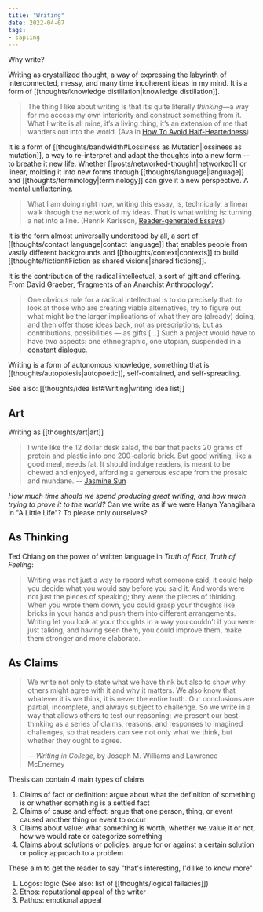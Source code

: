 ```yaml
---
title: "Writing"
date: 2022-04-07
tags:
- sapling
---
```


Why write?

Writing as crystallized thought, a way of expressing the labyrinth of interconnected, messy, and many time incoherent ideas in my mind. It is a form of [[thoughts/knowledge distillation|knowledge distillation]].

> The thing I like about writing is that it’s quite literally _thinking_—a way for me access my own interiority and construct something from it. What I write is all mine, it’s a living thing, it’s an extension of me that wanders out into the world. (Ava in [How To Avoid Half-Heartedness](https://ava.substack.com/p/how-to-avoid-half-heartedness))

It is a form of [[thoughts/bandwidth#Lossiness as Mutation|lossiness as mutation]], a way to re-interpret and adapt the thoughts into a new form -- to breathe it new life. Whether [[posts/networked-thought|networked]] or linear, molding it into new forms through [[thoughts/language|language]] and [[thoughts/terminology|terminology]] can give it a new perspective. A mental unflattening.

> What I am doing right now, writing this essay, is, technically, a linear walk through the network of my ideas. That is what writing is: turning a net into a line. (Henrik Karlsson, [Reader-generated Essays](https://www.lesswrong.com/posts/ZtMsyMP5F7zzP8Gvc/reader-generated-essays))

It is the form almost universally understood by all, a sort of [[thoughts/contact language|contact language]] that enables people from vastly different backgrounds and [[thoughts/context|contexts]] to build [[thoughts/fiction#Fiction as shared visions|shared fictions]].

It is the contribution of the radical intellectual, a sort of gift and offering. From David Graeber, ‘Fragments of an Anarchist Anthropology’:

> One obvious role for a radical intellectual is to do precisely that: to look at those who are creating viable alternatives, try to figure out what might be the larger implications of what they are (already) doing, and then offer those ideas back, not as prescriptions, but as contributions, possibilities — as gifts [...] Such a project would have to have two aspects: one ethnographic, one utopian, suspended in a [constant dialogue](https://kernel.community/en/learn/module-0/conversation/#old-gifts-anew).

Writing is a form of autonomous knowledge, something that is [[thoughts/autopoiesis|autopoetic]], self-contained, and self-spreading.

See also: [[thoughts/idea list#Writing|writing idea list]]

## Art
Writing as [[thoughts/art|art]]

> I write like the 12 dollar desk salad, the bar that packs 20 grams of protein and plastic into one 200-calorie brick. But good writing, like a good meal, needs fat. It should indulge readers, is meant to be chewed and enjoyed, affording a generous escape from the prosaic and mundane. -- [Jasmine Sun](https://jasmine.substack.com/p/audience-of-one)

*How much time should we spend producing great writing, and how much trying to prove it to the world?* Can we write as if we were Hanya Yanagihara in "A Little Life"? To please only ourselves?

## As Thinking
Ted Chiang on the power of written language in *Truth of Fact, Truth of Feeling*:

> Writing was not just a way to record what someone said; it could help you decide what you would say before you said it. And words were not just the pieces of speaking; they were the pieces of thinking. When you wrote them down, you could grasp your thoughts like bricks in your hands and push them into different arrangements. Writing let you look at your thoughts in a way you couldn’t if you were just talking, and having seen them, you could improve them, make them stronger and more elaborate.

## As Claims
> We write not only to state what we have think but also to show why others might agree with it and why it matters. We also know that whatever it is we think, it is never the entire truth. Our conclusions are partial, incomplete, and always subject to challenge. So we write in a way that allows others to test our reasoning: we present our best thinking as a series of claims, reasons, and responses to imagined challenges, so that readers can see not only what we think, but whether they ought to agree.
> 
> -- *Writing in College*, by Joseph M. Williams and Lawrence McEnerney

Thesis can contain 4 main types of claims
1. Claims of fact or definition: argue about what the definition of something is or whether something is a settled fact
2. Claims of cause and effect: argue that one person, thing, or event caused another thing or event to occur
3. Claims about value: what something is worth, whether we value it or not, how we would rate or categorize something
4. Claims about solutions or policies: argue for or against a certain solution or policy approach to a problem

These aim to get the reader to say "that's interesting, I'd like to know more"

1. Logos: logic (See also: list of [[thoughts/logical fallacies]])
2. Ethos: reputational appeal of the writer
3. Pathos: emotional appeal